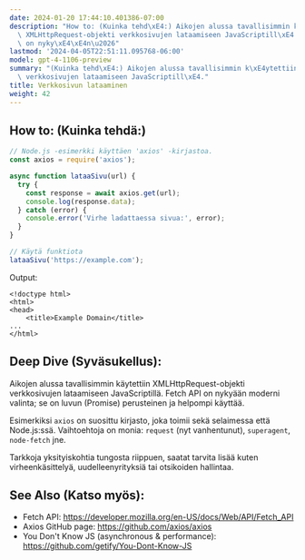 ```yaml
---
date: 2024-01-20 17:44:10.401386-07:00
description: "How to: (Kuinka tehd\xE4:) Aikojen alussa tavallisimmin k\xE4ytettiin\
  \ XMLHttpRequest-objekti verkkosivujen lataamiseen JavaScriptill\xE4. Fetch API\
  \ on nyky\xE4\xE4n\u2026"
lastmod: '2024-04-05T22:51:11.095768-06:00'
model: gpt-4-1106-preview
summary: "(Kuinka tehd\xE4:) Aikojen alussa tavallisimmin k\xE4ytettiin XMLHttpRequest-objekti\
  \ verkkosivujen lataamiseen JavaScriptill\xE4."
title: Verkkosivun lataaminen
weight: 42
---
```


## How to: (Kuinka tehdä:)
```javascript
// Node.js -esimerkki käyttäen 'axios' -kirjastoa.
const axios = require('axios');

async function lataaSivu(url) {
  try {
    const response = await axios.get(url);
    console.log(response.data);
  } catch (error) {
    console.error('Virhe ladattaessa sivua:', error);
  }
}

// Käytä funktiota
lataaSivu('https://example.com');
```
Output:
```
<!doctype html>
<html>
<head>
    <title>Example Domain</title>
...
</html>
```

## Deep Dive (Syväsukellus):
Aikojen alussa tavallisimmin käytettiin XMLHttpRequest-objekti verkkosivujen lataamiseen JavaScriptillä. Fetch API on nykyään moderni valinta; se on luvun (Promise) perusteinen ja helpompi käyttää.

Esimerkiksi `axios` on suosittu kirjasto, joka toimii sekä selaimessa että Node.js:ssä. Vaihtoehtoja on monia: `request` (nyt vanhentunut), `superagent`, `node-fetch` jne.

Tarkkoja yksityiskohtia tungosta riippuen, saatat tarvita lisää kuten virheenkäsittelyä, uudelleenyrityksiä tai otsikoiden hallintaa.

## See Also (Katso myös):
- Fetch API: https://developer.mozilla.org/en-US/docs/Web/API/Fetch_API
- Axios GitHub page: https://github.com/axios/axios
- You Don't Know JS (asynchronous & performance): https://github.com/getify/You-Dont-Know-JS

